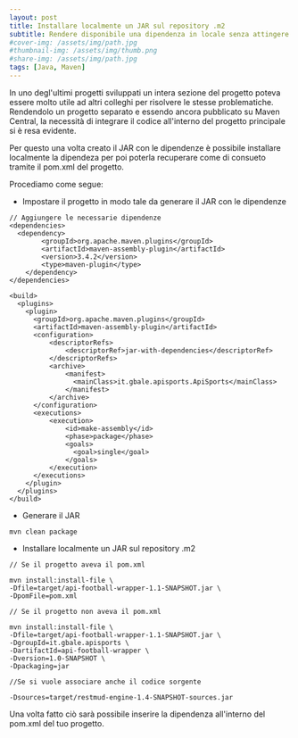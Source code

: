 ```yaml
---
layout: post
title: Installare localmente un JAR sul repository .m2
subtitle: Rendere disponibile una dipendenza in locale senza attingere da Maven Central
#cover-img: /assets/img/path.jpg
#thumbnail-img: /assets/img/thumb.png
#share-img: /assets/img/path.jpg
tags: [Java, Maven]
---
```


In uno degl'ultimi progetti sviluppati un intera sezione del progetto poteva essere molto utile ad altri colleghi per risolvere le stesse problematiche. Rendendolo un progetto separato e essendo ancora pubblicato su Maven Central, la necessità di integrare il codice all'interno del progetto principale si è resa evidente. 

Per questo una volta creato il JAR con le dipendenze è possibile installare localmente la dipendeza per poi poterla recuperare come di consueto tramite il pom.xml del progetto.

Procediamo come segue:
- Impostare il progetto in modo tale da generare il JAR con le dipendenze
```
// Aggiungere le necessarie dipendenze
<dependencies>
  <dependency>
        <groupId>org.apache.maven.plugins</groupId>
        <artifactId>maven-assembly-plugin</artifactId>
        <version>3.4.2</version>
        <type>maven-plugin</type>
    </dependency>
</dependencies>

<build>
  <plugins>
    <plugin>
      <groupId>org.apache.maven.plugins</groupId>
      <artifactId>maven-assembly-plugin</artifactId>
      <configuration>
          <descriptorRefs>
              <descriptorRef>jar-with-dependencies</descriptorRef>
          </descriptorRefs>
          <archive>
              <manifest>
                <mainClass>it.gbale.apisports.ApiSports</mainClass>
              </manifest>
          </archive>
      </configuration>
      <executions>
          <execution>
              <id>make-assembly</id>
              <phase>package</phase>
              <goals>
                <goal>single</goal>
              </goals>
          </execution>
      </executions>
    </plugin>
  </plugins>
</build>
```
- Generare il JAR
```
mvn clean package
```
- Installare localmente un JAR sul repository .m2 
```
// Se il progetto aveva il pom.xml

mvn install:install-file \
-Dfile=target/api-football-wrapper-1.1-SNAPSHOT.jar \
-DpomFile=pom.xml
```
```
// Se il progetto non aveva il pom.xml

mvn install:install-file \
-Dfile=target/api-football-wrapper-1.1-SNAPSHOT.jar \
-DgroupId=it.gbale.apisports \
-DartifactId=api-football-wrapper \
-Dversion=1.0-SNAPSHOT \
-Dpackaging=jar
```
```
//Se si vuole associare anche il codice sorgente

-Dsources=target/restmud-engine-1.4-SNAPSHOT-sources.jar
```

Una volta fatto ciò sarà possibile inserire la dipendenza all'interno del pom.xml del tuo progetto.

